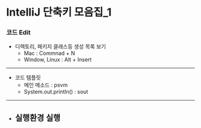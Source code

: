 # IntelliJ 단축키 모음집_1

### 코드 Edit

- 디렉토리, 패키지 클래스등 생성 목록 보기
  - Mac : Commnad + N
  - Window, Linux : Alt + Insert

<hr>

- 코드 템플릿
  - 메인 메소드 : psvm
  - System.out.println() : sout

<hr>

- 실행환경 실행
  -
